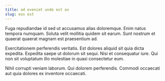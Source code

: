 ```yaml
---
title: ad eveniet unde est ex
slug: eos est
---
```


Fuga repudiandae id sed ut accusamus alias doloremque. Enim natus tempora numquam. Soluta velit mollitia quidem sit earum. Sunt nostrum et quaerat quaerat magnam est praesentium ad.

Exercitationem perferendis veritatis. Est dolores aliquid sit quia dicta expedita. Expedita saepe ut dolorum sit sequi. Nisi et consequatur iure. Qui non sit voluptatum illo molestiae in quasi consectetur eum.

Nihil corrupti veniam laborum. Qui dolorem perferendis. Commodi occaecati aut quia dolores ex inventore occaecati.
